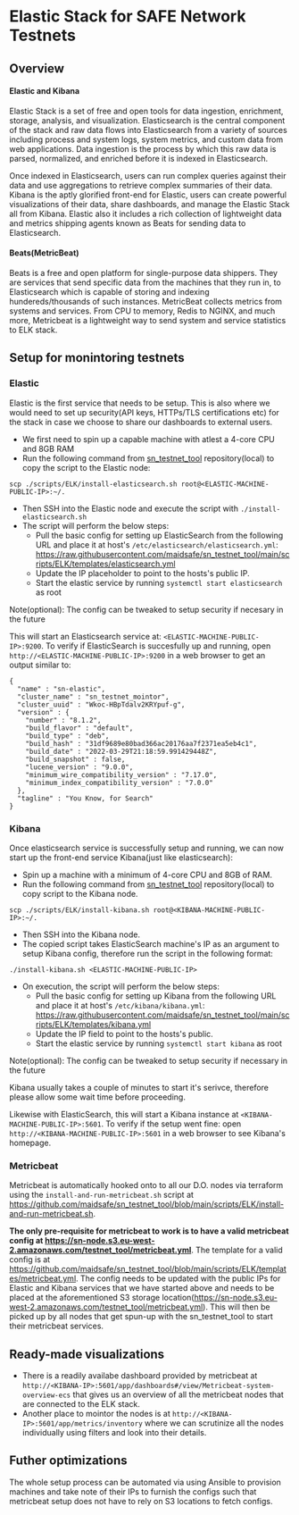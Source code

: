 # Elastic Stack for SAFE Network Testnets

## Overview

#### Elastic and Kibana
Elastic Stack is a set of free and open tools for data ingestion, enrichment, storage, analysis, and visualization. Elasticsearch is the central component of the stack and raw 
data flows into Elasticsearch from a variety of sources including process and system logs, system metrics, and custom data from web applications. Data ingestion is the process by 
which this raw data is parsed, normalized, and enriched before it is indexed in Elasticsearch. 

Once indexed in Elasticsearch, users can run complex queries against their data and use aggregations to retrieve complex summaries of their data. Kibana is the aptly glorified 
front-end for Elastic, users can create powerful visualizations of their data, share dashboards, and manage the Elastic Stack all from Kibana. Elastic also it includes a rich 
collection of lightweight data and metrics shipping agents known as Beats for sending data to Elasticsearch.


#### Beats(MetricBeat)

Beats is a free and open platform for single-purpose data shippers. They are services that send specific data from the machines that they run in, to Elasticsearch which is capable 
of storing and indexing hundereds/thousands of such instances. MetricBeat collects metrics from systems and services. From CPU to memory, Redis to NGINX, and much more, Metricbeat 
is a lightweight way to send system and service statistics to ELK stack.

## Setup for monintoring testnets

### Elastic

Elastic is the first service that needs to be setup. This is also where we would need to set up security(API keys, HTTPs/TLS certifications etc) for the stack in case we choose to 
share our dashboards to external users. 

* We first need to spin up a capable machine with atlest a 4-core CPU and 8GB RAM
* Run the following command from [sn_testnet_tool](https://github.com/maidsafe/sn_testnet_tool) repository(local) to copy the script to the Elastic node:
```
scp ./scripts/ELK/install-elasticsearch.sh root@<ELASTIC-MACHINE-PUBLIC-IP>:~/.
```
* Then SSH into the Elastic node and execute the script with `./install-elasticsearch.sh`
* The script will perform the below steps:
    * Pull the basic config for setting up ElasticSearch from the following URL  and place it at host's `/etc/elasticsearch/elasticsearch.yml`: 
https://raw.githubusercontent.com/maidsafe/sn_testnet_tool/main/scripts/ELK/templates/elasticsearch.yml
    * Update the IP placeholder to point to the hosts's public IP.
    * Start the elastic service by running `systemctl start elasticsearch` as root
    
Note(optional): The config can be tweaked to setup security if necesary in the future

This will start an Elasticsearch service at: `<ELASTIC-MACHINE-PUBLIC-IP>:9200`. To verify if ElasticSearch is succesfully up and running, open 
`http://<ELASTIC-MACHINE-PUBLIC-IP>:9200` in a web browser to get an output similar to:

```
{
  "name" : "sn-elastic",
  "cluster_name" : "sn_testnet_mointor",
  "cluster_uuid" : "Wkoc-HBpTdalv2KRYpuf-g",
  "version" : {
    "number" : "8.1.2",
    "build_flavor" : "default",
    "build_type" : "deb",
    "build_hash" : "31df9689e80bad366ac20176aa7f2371ea5eb4c1",
    "build_date" : "2022-03-29T21:18:59.991429448Z",
    "build_snapshot" : false,
    "lucene_version" : "9.0.0",
    "minimum_wire_compatibility_version" : "7.17.0",
    "minimum_index_compatibility_version" : "7.0.0"
  },
  "tagline" : "You Know, for Search"
}
```

### Kibana

Once elasticsearch service is successfully setup and running, we can now start up the front-end service Kibana(just like elasticsearch): 

* Spin up a machine with a minimum of 4-core CPU and 8GB of RAM.
* Run the following command from [sn_testnet_tool](https://github.com/maidsafe/sn_testnet_tool) repository(local) to copy script to the Kibana node.
```
scp ./scripts/ELK/install-kibana.sh root@<KIBANA-MACHINE-PUBLIC-IP>:~/.
```  
* Then SSH into the Kibana node. 
* The copied script takes ElasticSearch machine's IP as an argument to setup Kibana config, therefore run the script in the following format:
```
./install-kibana.sh <ELASTIC-MACHINE-PUBLIC-IP>
```
* On execution, the script will perform the below steps:
    * Pull the basic config for setting up Kibana from the following URL and place it at host's `/etc/kibana/kibana.yml`: 
https://raw.githubusercontent.com/maidsafe/sn_testnet_tool/main/scripts/ELK/templates/kibana.yml
    * Update the IP field to point to the hosts's public.
    * Start the elastic service by running `systemctl start kibana` as root

Note(optional): The config can be tweaked to setup security if necessary in the future

Kibana usually takes a couple of minutes to start it's serivce, therefore please allow some wait time before proceeding.

Likewise with ElasticSearch, this will start a Kibana instance at `<KIBANA-MACHINE-PUBLIC-IP>:5601`. To verify if the setup went fine: open 
`http://<KIBANA-MACHINE-PUBLIC-IP>:5601` in a web browser to see Kibana's homepage.

### Metricbeat

Metricbeat is automatically hooked onto to all our D.O. nodes via terraform using the `install-and-run-metricbeat.sh` script at 
https://github.com/maidsafe/sn_testnet_tool/blob/main/scripts/ELK/install-and-run-metricbeat.sh.

**The only pre-requisite for metricbeat to work is to have a valid metricbeat config at https://sn-node.s3.eu-west-2.amazonaws.com/testnet_tool/metricbeat.yml**. The template for a 
valid config is at https://github.com/maidsafe/sn_testnet_tool/blob/main/scripts/ELK/templates/metricbeat.yml. The config needs to be updated with the public IPs for Elastic and 
Kibana services that we have started above and needs to be placed at the aforementioned S3 storage location(https://sn-node.s3.eu-west-2.amazonaws.com/testnet_tool/metricbeat.yml). 
This will then be picked up by all nodes that get spun-up with the sn_testnet_tool to start their metricbeat services.



## Ready-made visualizations

- There is a readily availabe dashboard provided by metricbeat at `http://<KIBANA-IP>:5601/app/dashboards#/view/Metricbeat-system-overview-ecs` that gives us an overview of all 
the metricbeat nodes that are connected to the ELK stack. 
- Another place to mointor the nodes is at `http://<KIBANA-IP>:5601/app/metrics/inventory` where we can scrutinize all the nodes individually using filters and look into their 
details.


## Futher optimizations

The whole setup process can be automated via using Ansible to provision machines and take note of their IPs to furnish the configs such that metricbeat setup does not have to rely 
on S3 locations to fetch configs.
